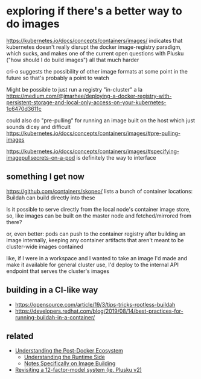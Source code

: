 # exploring if there's a better way to do images

https://kubernetes.io/docs/concepts/containers/images/ indicates that kubernetes doesn't really disrupt the docker image-registry paradigm, which sucks, and makes one of the current open questions with Plusku ("how should I do build images") all that much harder

cri-o suggests the possibility of other image formats at some point in the future so that's probably a point to watch

Might be possible to just run a registry "in-cluster" a la https://medium.com/@jmarhee/deploying-a-docker-registry-with-persistent-storage-and-local-only-access-on-your-kubernetes-1c6470d3611c

could also do "pre-pulling" for running an image built on the host which just sounds dicey and difficult https://kubernetes.io/docs/concepts/containers/images/#pre-pulling-images

https://kubernetes.io/docs/concepts/containers/images/#specifying-imagepullsecrets-on-a-pod is definitely the way to interface

## something I get now

https://github.com/containers/skopeo/ lists a bunch of container locations: Buildah can build directly into these

Is it possible to serve directly from the local node's container image store, so, like images can be built on the master node and fetched/mirrored from there?

or, even better: pods can push to the container registry after building an image internally, keeping any container artifacts that aren't meant to be cluster-wide images contained

like, if I were in a workspace and I wanted to take an image I'd made and make it available for general cluster use, I'd deploy to the internal API endpoint that serves the cluster's images

## building in a CI-like way

- https://opensource.com/article/19/3/tips-tricks-rootless-buildah
- https://developers.redhat.com/blog/2019/08/14/best-practices-for-running-buildah-in-a-container/

## related

- [Understanding the Post-Docker Ecosystem](n63bz-4evm6-r6acn-zq3q7-zehgy)
  - [Understanding the Runtime Side](zjbpr-vc1rp-cr9j6-vdqav-h61r3)
  - [Notes Specifically on Image Building](sg1zb-h05yh-46a95-ze3z8-z6g2h)
- [Revisiting a 12-factor-model system (ie. Plusku v2)](xz8qa-scha3-mfa8h-8nf0h-vvp4z)
